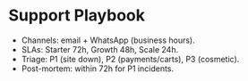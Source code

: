 # Support Playbook
- Channels: email + WhatsApp (business hours).
- SLAs: Starter 72h, Growth 48h, Scale 24h.
- Triage: P1 (site down), P2 (payments/carts), P3 (cosmetic).
- Post-mortem: within 72h for P1 incidents.

